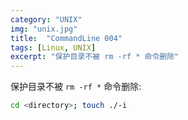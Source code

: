 ```yaml
---
category: "UNIX"
img: "unix.jpg"
title:  "CommandLine 004"
tags: [Linux, UNIX]
excerpt: "保护目录不被 rm -rf * 命令删除"
---
```

保护目录不被 `rm -rf *` 命令删除:

```sh
cd <directory>; touch ./-i
```
